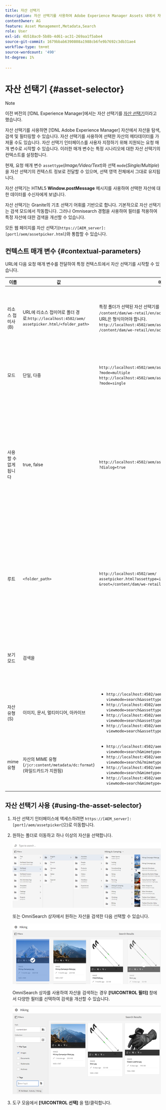 ```yaml
---
title: 자산 선택기
description: 자산 선택기를 사용하여 Adobe Experience Manager Assets 내에서 자산에 대한 메타데이터를 검색, 필터링, 탐색 및 가져오는 방법을 알아봅니다. 자산 선택기 인터페이스를 사용자 지정하는 방법도 알아봅니다.
contentOwner: AG
feature: Asset Management,Metadata,Search
role: User
exl-id: 4b518ac0-5b8b-4d61-ac31-269aa1f5abe4
source-git-commit: 1679bbab6390808a1988cb6fe9b7692c3db31ae4
workflow-type: tm+mt
source-wordcount: '490'
ht-degree: 1%

---
```


# 자산 선택기 {#asset-selector}

>[!NOTE]
>
>이전 버전의 [!DNL Experience Manager]에서는 자산 선택기를 [자산 선택기](https://helpx.adobe.com/experience-manager/6-2/assets/using/asset-picker.html)이라고 했습니다.

자산 선택기를 사용하면 [!DNL Adobe Experience Manager] 자산에서 자산을 탐색, 검색 및 필터링할 수 있습니다. 자산 선택기를 사용하여 선택한 자산의 메타데이터를 가져올 수도 있습니다. 자산 선택기 인터페이스를 사용자 지정하기 위해 지원되는 요청 매개 변수로 시작할 수 있습니다. 이러한 매개 변수는 특정 시나리오에 대한 자산 선택기의 컨텍스트를 설정합니다.

현재, 요청 매개 변수 `assettype`(*Image/Video/Text*)와 선택 `mode`(*Single/Multiple*)을 자산 선택기의 컨텍스트 정보로 전달할 수 있으며, 선택 영역 전체에서 그대로 유지됩니다.

자산 선택기는 HTML5 **Window.postMessage** 메시지를 사용하여 선택한 자산에 대한 데이터를 수신자에게 보냅니다.

자산 선택기는 Granite의 기초 선택기 어휘를 기반으로 합니다. 기본적으로 자산 선택기는 검색 모드에서 작동합니다. 그러나 Omnisearch 경험을 사용하여 필터를 적용하여 특정 자산에 대한 검색을 개선할 수 있습니다.

모든 웹 페이지를 자산 선택기(`https://[AEM_server]:[port]/aem/assetpicker.html`)와 통합할 수 있습니다.

## 컨텍스트 매개 변수 {#contextual-parameters}

URL에 다음 요청 매개 변수를 전달하여 특정 컨텍스트에서 자산 선택기를 시작할 수 있습니다.

| 이름 | 값 | 예 | 목적 |
|---|---|---|---|
| 리소스 접미사(B) | URL에 리소스 접미어로 폴더 경로:`http://localhost:4502/aem/`<br>`assetpicker.html/<folder_path>` | 특정 폴더가 선택된 자산 선택기를 실행하려면(예: `/content/dam/we-retail/en/activities` 폴더가 선택된 경우), URL은 형식이어야 합니다. `http://localhost:4502/aem/assetpicker.html`<br>`/content/dam/we-retail/en/activities?assettype=images` | 자산 선택기를 시작할 때 특정 폴더를 선택해야 하는 경우 이 폴더를 리소스 접미사로 전달합니다. |
| 모드 | 단일, 다중 | `http://localhost:4502/aem/assetpicker.html`<br>`?mode=multiple` <br> `http://localhost:4502/aem/assetpicker.html`<br>`?mode=single` | 여러 모드에서 자산 선택기를 사용하여 여러 자산을 동시에 선택할 수 있습니다. |
| 사용할 수 없게 됩니다 | true, false | `http://localhost:4502/aem/assetpicker.html`<br>`?dialog=true` | 이러한 매개 변수를 사용하여 자산 선택기를 Granite 대화 상자로 엽니다. 이 옵션은 Granite Path Field를 통해 자산 선택기를 시작하고 pickerSrc URL로 구성하는 경우에만 적용할 수 있습니다. |
| 루트 | `<folder_path>` | `http://localhost:4502/aem/`<br>`assetpicker.html?assettype=images`<br>`&root=/content/dam/we-retail/en/activities` | 이 옵션을 사용하여 자산 선택기의 루트 폴더를 지정합니다. 이 경우 자산 선택기를 사용하여 루트 폴더 아래에 하위 자산(직접/간접)만 선택할 수 있습니다. |
| 보기 모드 | 검색을 |  | 자산 유형 및 MIME 유형 매개 변수와 함께 검색 모드에서 자산 선택기를 실행하려면 |
| 자산 유형(S) | 이미지, 문서, 멀티미디어, 아카이브 | <ul><li>`http://localhost:4502/aem/assetpicker.html?viewmode=search&assettype=images`</li> <li>`http://localhost:4502/aem/assetpicker.html?viewmode=search&assettype=documents`</li> <li>`http://localhost:4502/aem/assetpicker.html?viewmode=search&assettype=multimedia`</li> <li>`http://localhost:4502/aem/assetpicker.html?viewmode=search&assettype=archives`</li> | 전달된 값에 따라 자산 유형을 필터링하려면 이 옵션을 사용합니다. |
| mime 유형 | 자산의 MIME 유형(`/jcr:content/metadata/dc:format`)(와일드카드가 지원됨) | <ul><li>`http://localhost:4502/aem/assetpicker.html?viewmode=search&mimetype=image/png`</li>  <li>`http://localhost:4502/aem/assetpicker.html?viewmode=search&?mimetype=*png`</li>  <li>`http://localhost:4502/aem/assetpicker.html?viewmode=search&mimetype=*presentation`</li>  <li>`http://localhost:4502/aem/assetpicker?viewmode=search&mimetype=*presentation&mimetype=*png`</li></ul> | MIME 유형에 따라 자산을 필터링하려면 이 함수를 사용하십시오 |

## 자산 선택기 사용 {#using-the-asset-selector}

1. 자산 선택기 인터페이스에 액세스하려면 `https://[AEM_server]:[port]/aem/assetpicker`(으)로 이동합니다.
1. 원하는 폴더로 이동하고 하나 이상의 자산을 선택합니다.

   ![chlimage_1-441](assets/chlimage_1-441.png)

   또는 OmniSearch 상자에서 원하는 자산을 검색한 다음 선택할 수 있습니다.

   ![chlimage_1-442](assets/chlimage_1-442.png)

   OmniSearch 상자를 사용하여 자산을 검색하는 경우 **[!UICONTROL 필터]** 창에서 다양한 필터를 선택하여 검색을 개선할 수 있습니다.

   ![chlimage_1-443](assets/chlimage_1-443.png)

1. 도구 모음에서 **[!UICONTROL 선택]** 을 탭/클릭합니다.
